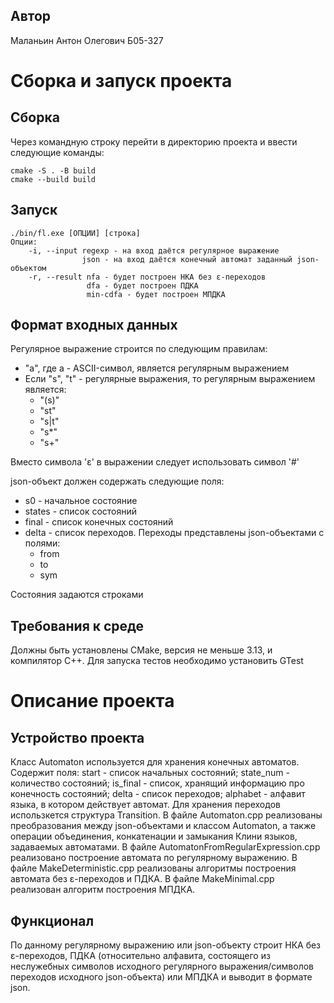 ## Автор
Маланьин Антон Олегович
Б05-327
# Сборка и запуск проекта
## Сборка
Через командную строку перейти в директорию проекта и ввести следующие команды:
```
cmake -S . -B build
cmake --build build
```
## Запуск
```
./bin/fl.exe [ОПЦИИ] [строка]
Опции:
    -i, --input regexp - на вход даётся регулярное выражение
                json - на вход даётся конечный автомат заданный json-объектом
    -r, --result nfa - будет построен НКА без ε-переходов
                 dfa - будет построен ПДКА
                 min-cdfa - будет построен МПДКА
```
## Формат входных данных
Регулярное выражение строится по следующим правилам:
- "a", где a - ASCII-символ, является регулярным выражением
- Если "s", "t" - регулярные выражения, то регулярным выражением является:
    - "(s)"
    - "st"
    - "s|t"
    - "s*"
    - "s+"

Вместо символа 'ε' в выражении следует использовать символ '#'

json-объект должен содержать следующие поля:
- s0 - начальное состояние
- states - список состояний
- final - список конечных состояний
- delta - список переходов. Переходы представлены json-объектами с полями:
    - from
    - to
    - sym

Состояния задаются строками
## Требования к среде
Должны быть установлены CMake, версия не меньше 3.13, и компилятор C++. Для запуска тестов необходимо установить GTest
# Описание проекта
## Устройство проекта
Класс Automaton используется для хранения конечных автоматов. Содержит поля: start - список начальных состояний; state_num - количество состояний; is_final - список, хранящий информацию про конечность состояний; delta - список переходов; alphabet -  алфавит языка, в котором действует автомат. Для хранения переходов использкется структура Transition. В файле Automaton.cpp реализованы преобразования между json-объектами и классом Automaton, а также операции объединения, конкатенации и замыкания Клини языков, задаваемых автоматами. В файле AutomatonFromRegularExpression.cpp реализовано построение автомата по регулярному выражению. В файле MakeDeterministic.cpp реализованы алгоритмы построения автомата без ε-переходов и ПДКА. В файле MakeMinimal.cpp реализован алгоритм построения МПДКА.
## Функционал
По данному регулярному выражению или json-объекту строит НКА без ε-переходов, ПДКА (относительно алфавита, состоящего из неслужебных символов исходного регулярного выражения/символов переходов исходного json-объекта) или МПДКА и выводит в формате json.
